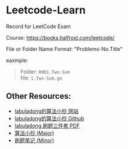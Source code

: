 # Leetcode-Learn
Record for LeetCode Exam

Course: https://books.halfrost.com/leetcode/

File or Folder Name  Format: "Problems-No.Title"

eaxmple:

> Folder:  `0001.Two-Sum`  
> file:  `1.Two-Sum.go`


## Other Resources:
- [labuladong的算法小抄 网站](https://labuladong.github.io/algo/)  
- [labuladong的算法小抄 Github](https://github.com/labuladong/fucking-algorithm)  
- [labuladong 刷题三件套 PDF](https://mp.weixin.qq.com/s/X-fE9sR4BLi6T9pn7xP4pg)  
- [算法小抄 (Major)](./other_resource/labuladong%E7%9A%84%E7%AE%97%E6%B3%95%E7%A7%98%E7%B1%8DV3.1(Major).pdf)
- [刷题笔记 (Minor)](./other_resource/labuladong%E7%9A%84%E5%88%B7%E9%A2%98%E7%AC%94%E8%AE%B0V3.1(Minor).pdf)